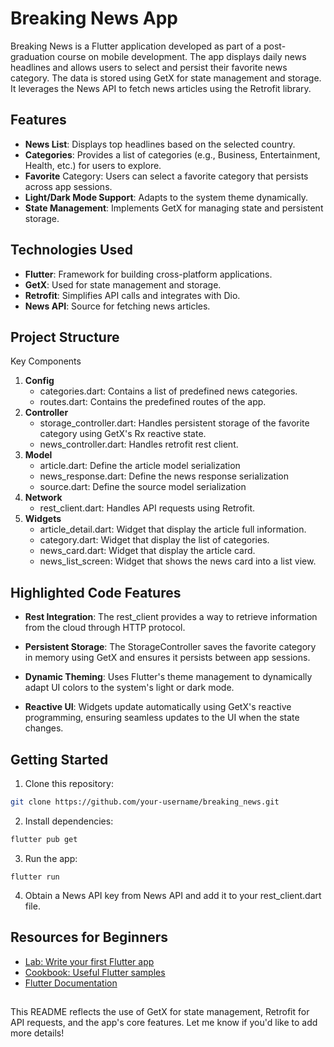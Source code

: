 # Breaking News App

Breaking News is a Flutter application developed as part of a post-graduation course on mobile development. The app displays daily news headlines and allows users to select and persist their favorite news category. The data is stored using GetX for state management and storage. It leverages the News API to fetch news articles using the Retrofit library.


## Features
- **News List**: Displays top headlines based on the selected country.
- **Categories**: Provides a list of categories (e.g., Business, Entertainment, Health, etc.) for users to explore.
- **Favorite** Category: Users can select a favorite category that persists across app sessions.
- **Light/Dark Mode Support**: Adapts to the system theme dynamically.
- **State Management**: Implements GetX for managing state and persistent storage.


## Technologies Used
- **Flutter**: Framework for building cross-platform applications.
- **GetX**: Used for state management and storage.
- **Retrofit**: Simplifies API calls and integrates with Dio.
- **News API**: Source for fetching news articles.

## Project Structure
Key Components
1. **Config**
    - categories.dart: Contains a list of predefined news categories.
    - routes.dart: Contains the predefined routes of the app.
2. **Controller**
    - storage_controller.dart: Handles persistent storage of the favorite category using GetX's Rx reactive state.
    - news_controller.dart: Handles retrofit rest client.
3.  **Model**
    - article.dart: Define the article model serialization
    - news_response.dart: Define the news response serialization
    - source.dart: Define the source model serialization
4. **Network**
    - rest_client.dart: Handles API requests using Retrofit.
5. **Widgets**
    - article_detail.dart: Widget that display the article full information.
    - category.dart: Widget that display the list of categories.
    - news_card.dart: Widget that display the article card.
    - news_list_screen: Widget that shows the news card into a list view.

## Highlighted Code Features
- **Rest Integration**:
  The rest_client provides a way to retrieve information from the cloud through HTTP protocol.

- **Persistent Storage**:
  The StorageController saves the favorite category in memory using GetX and ensures it persists between app sessions.

- **Dynamic Theming**:
  Uses Flutter's theme management to dynamically adapt UI colors to the system's light or dark mode.

- **Reactive UI**:
  Widgets update automatically using GetX's reactive programming, ensuring seamless updates to the UI when the state changes.

## Getting Started
1. Clone this repository:
```bash
git clone https://github.com/your-username/breaking_news.git
````

2. Install dependencies:
```bash
flutter pub get
````

3. Run the app:
```
flutter run
````

4. Obtain a News API key from News API and add it to your rest_client.dart file.

## Resources for Beginners
- [Lab: Write your first Flutter app](https://docs.flutter.dev/get-started/codelab)
- [Cookbook: Useful Flutter samples](https://docs.flutter.dev/cookbook)
- [Flutter Documentation](https://docs.flutter.dev/)

##

This README reflects the use of GetX for state management, Retrofit for API requests, and the app's core features. Let me know if you'd like to add more details!